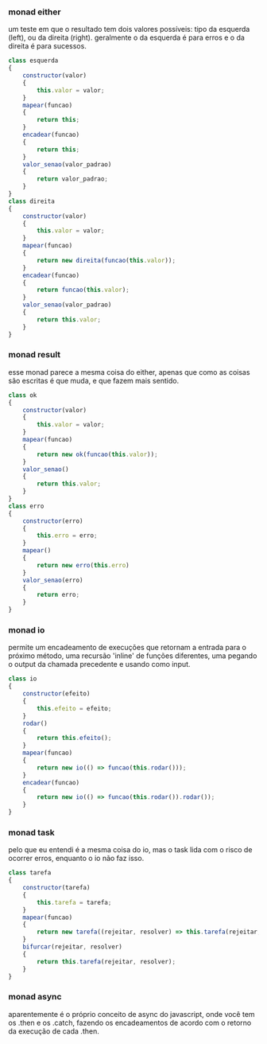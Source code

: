 ### monad either

um teste em que o resultado tem dois valores possíveis: tipo da esquerda (left), ou da direita (right). geralmente o da esquerda é para erros e o da direita é para sucessos.

```javascript
class esquerda
{
    constructor(valor)
    {
        this.valor = valor;
    }
    mapear(funcao)
    {
        return this;
    }
    encadear(funcao)
    {
        return this;
    }
    valor_senao(valor_padrao)
    {
        return valor_padrao;
    }
}
class direita
{
    constructor(valor)
    {
        this.valor = valor;
    }
    mapear(funcao)
    {
        return new direita(funcao(this.valor));
    }
    encadear(funcao)
    {
        return funcao(this.valor);
    }
    valor_senao(valor_padrao)
    {
        return this.valor;
    }
}
```

### monad result

esse monad parece a mesma coisa do either, apenas que como as coisas são escritas é que muda, e que fazem mais sentido.

```javascript
class ok
{
    constructor(valor)
    {
        this.valor = valor;
    }
    mapear(funcao)
    {
        return new ok(funcao(this.valor));
    }
    valor_senao()
    {
        return this.valor;
    }
}
class erro
{
    constructor(erro)
    {
        this.erro = erro;
    }
    mapear()
    {
        return new erro(this.erro)
    }
    valor_senao(erro)
    {
        return erro;
    }
}
```

### monad io

permite um encadeamento de execuções que retornam a entrada para o próximo método, uma recursão 'inline' de funções diferentes, uma pegando o output da chamada precedente e usando como input.

```javascript
class io
{
    constructor(efeito)
    {
        this.efeito = efeito;
    }
    rodar()
    {
        return this.efeito();
    }
    mapear(funcao)
    {
        return new io(() => funcao(this.rodar()));
    }
    encadear(funcao)
    {
        return new io(() => funcao(this.rodar()).rodar());
    }
}
```

### monad task

pelo que eu entendi é a mesma coisa do io, mas o task lida com o risco de ocorrer erros, enquanto o io não faz isso.

```javascript
class tarefa
{
    constructor(tarefa)
    {
        this.tarefa = tarefa;
    }
    mapear(funcao)
    {
        return new tarefa((rejeitar, resolver) => this.tarefa(rejeitar, valor => resolver(funcao(valor))));
    }
    bifurcar(rejeitar, resolver)
    {
        return this.tarefa(rejeitar, resolver);
    }
}
```

### monad async

aparentemente é o próprio conceito de async do javascript, onde você tem os .then e os .catch, fazendo os encadeamentos de acordo com o retorno da execução de cada .then.

